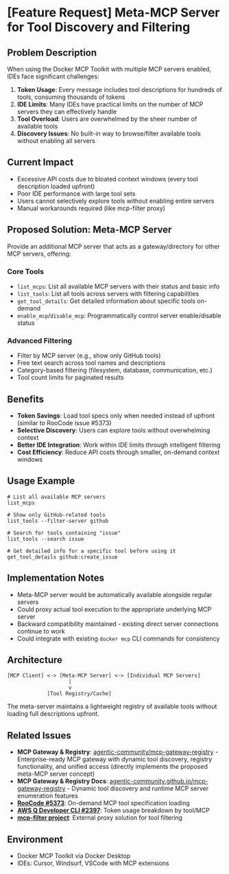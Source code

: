 # [Feature Request] Meta-MCP Server for Tool Discovery and Filtering

## Problem Description
When using the Docker MCP Toolkit with multiple MCP servers enabled, IDEs face significant challenges:

1. **Token Usage**: Every message includes tool descriptions for hundreds of tools, consuming thousands of tokens
2. **IDE Limits**: Many IDEs have practical limits on the number of MCP servers they can effectively handle
3. **Tool Overload**: Users are overwhelmed by the sheer number of available tools
4. **Discovery Issues**: No built-in way to browse/filter available tools without enabling all servers

## Current Impact
- Excessive API costs due to bloated context windows (every tool description loaded upfront)
- Poor IDE performance with large tool sets
- Users cannot selectively explore tools without enabling entire servers
- Manual workarounds required (like mcp-filter proxy)

## Proposed Solution: Meta-MCP Server
Provide an additional MCP server that acts as a gateway/directory for other MCP servers, offering:

### Core Tools
- `list_mcps`: List all available MCP servers with their status and basic info
- `list_tools`: List all tools across servers with filtering capabilities
- `get_tool_details`: Get detailed information about specific tools on-demand
- `enable_mcp`/`disable_mcp`: Programmatically control server enable/disable status

### Advanced Filtering
- Filter by MCP server (e.g., show only GitHub tools)
- Free text search across tool names and descriptions
- Category-based filtering (filesystem, database, communication, etc.)
- Tool count limits for paginated results

## Benefits
- **Token Savings**: Load tool specs only when needed instead of upfront (similar to RooCode issue #5373)
- **Selective Discovery**: Users can explore tools without overwhelming context
- **Better IDE Integration**: Work within IDE limits through intelligent filtering
- **Cost Efficiency**: Reduce API costs through smaller, on-demand context windows

## Usage Example
```
# List all available MCP servers
list_mcps

# Show only GitHub-related tools
list_tools --filter-server github

# Search for tools containing "issue"
list_tools --search issue

# Get detailed info for a specific tool before using it
get_tool_details github:create_issue
```

## Implementation Notes
- Meta-MCP server would be automatically available alongside regular servers
- Could proxy actual tool execution to the appropriate underlying MCP server
- Backward compatibility maintained - existing direct server connections continue to work
- Could integrate with existing `docker mcp` CLI commands for consistency

## Architecture
```
[MCP Client] <-> [Meta-MCP Server] <-> [Individual MCP Servers]
                    |
                    v
             [Tool Registry/Cache]
```

The meta-server maintains a lightweight registry of available tools without loading full descriptions upfront.

## Related Issues
- **MCP Gateway & Registry**: [agentic-community/mcp-gateway-registry](https://github.com/agentic-community/mcp-gateway-registry) - Enterprise-ready MCP gateway with dynamic tool discovery, registry functionality, and unified access (directly implements the proposed meta-MCP server concept)
- **MCP Gateway & Registry Docs**: [agentic-community.github.io/mcp-gateway-registry](https://agentic-community.github.io/mcp-gateway-registry/) - Dynamic tool discovery and runtime MCP server enumeration features
- **[RooCode #5373](https://github.com/RooCodeInc/Roo-Code/issues/5373)**: On-demand MCP tool specification loading
- **[AWS Q Developer CLI #2397](https://github.com/aws/amazon-q-developer-cli/issues/2397)**: Token usage breakdown by tool/MCP
- **[mcp-filter project](https://github.com/pro-vi/mcp-filter)**: External proxy solution for tool filtering

## Environment
- Docker MCP Toolkit via Docker Desktop
- IDEs: Cursor, Windsurf, VSCode with MCP extensions
